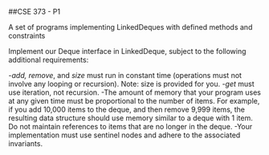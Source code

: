 ##CSE 373 - P1

A set of programs implementing LinkedDeques with defined methods and constraints

Implement our Deque interface in LinkedDeque, subject to the following additional requirements:

-*add, remove*, and *size* must run in constant time (operations must not involve any looping or recursion). Note: size is provided for you.
-*get* must use iteration, not recursion.
-The amount of memory that your program uses at any given time must be proportional to the number of items. For example, if you add 10,000 items to the deque, and then remove 9,999 items, the resulting data structure should use memory similar to a deque with 1 item. Do not maintain references to items that are no longer in the deque.
-Your implementation must use sentinel nodes and adhere to the associated invariants.
